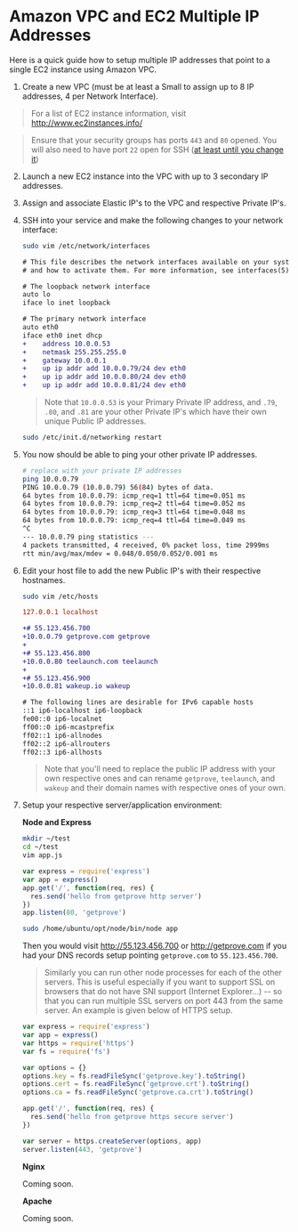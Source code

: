 
# Amazon VPC and EC2 Multiple IP Addresses

Here is a quick guide how to setup multiple IP addresses that point to a single EC2 instance using Amazon VPC.

1. Create a new VPC (must be at least a Small to assign up to 8 IP addresses, 4 per Network Interface).

  > For a list of EC2 instance information, visit <http://www.ec2instances.info/>

  > Ensure that your security groups has ports `443` and `80` opened.  You will also need to have port `22` open for SSH ([at least until you change it](https://github.com/niftylettuce/amazon-ec2-node-stack#ubuntu-security-configuration))

2. Launch a new EC2 instance into the VPC with up to 3 secondary IP addresses.

3. Assign and associate Elastic IP's to the VPC and respective Private IP's.

4. SSH into your service and make the following changes to your network interface:

    ```bash
    sudo vim /etc/network/interfaces
    ```

    ```diff
    # This file describes the network interfaces available on your system
    # and how to activate them. For more information, see interfaces(5).

    # The loopback network interface
    auto lo
    iface lo inet loopback

    # The primary network interface
    auto eth0
    iface eth0 inet dhcp
    +    address 10.0.0.53
    +    netmask 255.255.255.0
    +    gateway 10.0.0.1
    +    up ip addr add 10.0.0.79/24 dev eth0
    +    up ip addr add 10.0.0.80/24 dev eth0
    +    up ip addr add 10.0.0.81/24 dev eth0
    ```

    > Note that `10.0.0.53` is your Primary Private IP address, and `.79`, `.80`, and `.81` are your other Private IP's which have their own unique Public IP addresses.

    ```bash
    sudo /etc/init.d/networking restart
    ```

5. You now should be able to ping your other private IP addresses.

    ```bash
    # replace with your private IP addresses
    ping 10.0.0.79
    PING 10.0.0.79 (10.0.0.79) 56(84) bytes of data.
    64 bytes from 10.0.0.79: icmp_req=1 ttl=64 time=0.051 ms
    64 bytes from 10.0.0.79: icmp_req=2 ttl=64 time=0.052 ms
    64 bytes from 10.0.0.79: icmp_req=3 ttl=64 time=0.048 ms
    64 bytes from 10.0.0.79: icmp_req=4 ttl=64 time=0.049 ms
    ^C
    --- 10.0.0.79 ping statistics ---
    4 packets transmitted, 4 received, 0% packet loss, time 2999ms
    rtt min/avg/max/mdev = 0.048/0.050/0.052/0.001 ms
    ```

6. Edit your host file to add the new Public IP's with their respective hostnames.

    ```bash
    sudo vim /etc/hosts
    ```

    ```diff
    127.0.0.1 localhost

    +# 55.123.456.700
    +10.0.0.79 getprove.com getprove
    +
    +# 55.123.456.800
    +10.0.0.80 teelaunch.com teelaunch
    +
    +# 55.123.456.900
    +10.0.0.81 wakeup.io wakeup

    # The following lines are desirable for IPv6 capable hosts
    ::1 ip6-localhost ip6-loopback
    fe00::0 ip6-localnet
    ff00::0 ip6-mcastprefix
    ff02::1 ip6-allnodes
    ff02::2 ip6-allrouters
    ff02::3 ip6-allhosts
    ```

    > Note that you'll need to replace the public IP address with your own respective ones and can rename `getprove`, `teelaunch`, and `wakeup` and their domain names with respective ones of your own.

7. Setup your respective server/application environment:

    **Node and Express**

    ```bash
    mkdir ~/test
    cd ~/test
    vim app.js
    ```

    ```js
    var express = require('express')
    var app = express()
    app.get('/', function(req, res) {
      res.send('hello from getprove http server')
    })
    app.listen(80, 'getprove')
    ```

    ```bash
    sudo /home/ubuntu/opt/node/bin/node app
    ```

    Then you would visit <http://55.123.456.700> or <http://getprove.com> if you had your DNS records setup pointing `getprove.com` to `55.123.456.700`.

    > Similarly you can run other node processes for each of the other servers.  This is useful especially if you want to support SSL on browsers that do not have SNI support (Internet Explorer...) -- so that you can run multiple SSL servers on port 443 from the same server.  An example is given below of HTTPS setup.

    ```js
    var express = require('express')
    var app = express()
    var https = require('https')
    var fs = require('fs')

    var options = {}
    options.key = fs.readFileSync('getprove.key').toString()
    options.cert = fs.readFileSync('getprove.crt').toString()
    options.ca = fs.readFileSync('getprove.ca.crt').toString()

    app.get('/', function(req, res) {
      res.send('hello from getprove https secure server')
    })

    var server = https.createServer(options, app)
    server.listen(443, 'getprove')
    ```

    **Nginx**

    Coming soon.

    **Apache**

    Coming soon.
